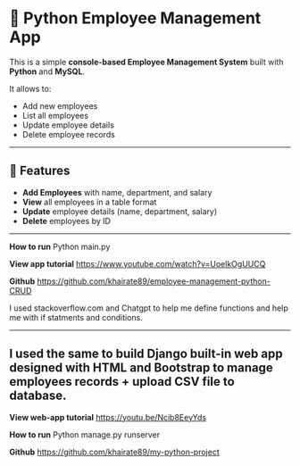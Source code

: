 # 🏢 Python Employee Management App

This is a simple **console-based Employee Management System** built with **Python** and **MySQL**.

It allows to:
- Add new employees
- List all employees
- Update employee details
- Delete employee records

---

## 🚀 Features

- **Add Employees** with name, department, and salary
- **View** all employees in a table format
- **Update** employee details (name, department, salary)
- **Delete** employees by ID

---
**How to run** Python main.py

**View app tutorial** https://www.youtube.com/watch?v=UoelkOgUUCQ

**Github** https://github.com/khairate89/employee-management-python-CRUD

I used stackoverflow.com and Chatgpt to help me define functions and help me with if statments and conditions.

---
I used the same to build Django built-in web app designed with HTML and Bootstrap to manage employees records + upload CSV file to database.
---

**View web-app tutorial** https://youtu.be/Ncib8EeyYds

**How to run** Python manage.py runserver

**Github** https://github.com/khairate89/my-python-project
